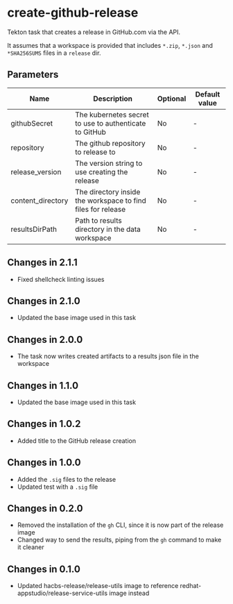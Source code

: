 # create-github-release

Tekton task that creates a release in GitHub.com via the API.

It assumes that a workspace is provided that includes `*.zip`, `*.json` and `*SHA256SUMS` files in
a `release` dir.

## Parameters

| Name              | Description                                                       | Optional | Default value |
|-------------------|-------------------------------------------------------------------|----------|---------------|
| githubSecret      | The kubernetes secret to use to authenticate to GitHub            | No       | -             |
| repository        | The github repository to release to                               | No       | -             |
| release_version   | The version string to use creating the release                    | No       | -             |
| content_directory | The directory inside the workspace to find files for release      | No       | -             |
| resultsDirPath    | Path to results directory in the data workspace                   | No       | -             |

## Changes in 2.1.1
* Fixed shellcheck linting issues

## Changes in 2.1.0
* Updated the base image used in this task

## Changes in 2.0.0
* The task now writes created artifacts to a results json file in the workspace

## Changes in 1.1.0
* Updated the base image used in this task

## Changes in 1.0.2
* Added title to the GitHub release creation

## Changes in 1.0.0
* Added the `.sig` files to the release
* Updated test with a `.sig` file

## Changes in 0.2.0
* Removed the installation of the `gh` CLI, since it is now part of the release image
* Changed way to send the results, piping from the `gh` command to make it cleaner

## Changes in 0.1.0
* Updated hacbs-release/release-utils image to reference redhat-appstudio/release-service-utils image instead

